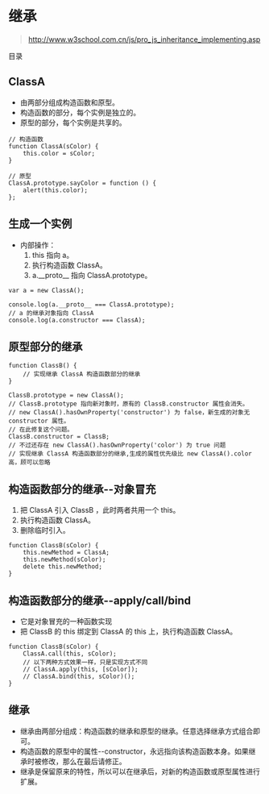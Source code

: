 # 继承

> http://www.w3school.com.cn/js/pro_js_inheritance_implementing.asp

目录



## ClassA

- 由两部分组成构造函数和原型。
- 构造函数的部分，每个实例是独立的。
- 原型的部分，每个实例是共享的。 

```
// 构造函数
function ClassA(sColor) {
    this.color = sColor;
}

// 原型
ClassA.prototype.sayColor = function () {
    alert(this.color);
};
```

## 生成一个实例

- 内部操作：
    1. this 指向 a。
    2. 执行构造函数 ClassA。
    3. a.\_\_proto__ 指向 ClassA.prototype。

```
var a = new ClassA();

console.log(a.__proto__ === ClassA.prototype);
// a 的继承对象指向 ClassA
console.log(a.constructor === ClassA);
```

## 原型部分的继承

```
function ClassB() {
    // 实现继承 ClassA 构造函数部分的继承
}

ClassB.prototype = new ClassA();
// ClassB.prototype 指向新对象时，原有的 ClassB.constructor 属性会消失。
// new ClassA().hasOwnProperty('constructor') 为 false，新生成的对象无 constructor 属性。
// 在此修复这个问题。
ClassB.constructor = ClassB;
// 不过还存在 new ClassA().hasOwnProperty('color') 为 true 问题
// 实现继承 ClassA 构造函数部分的继承,生成的属性优先级比 new ClassA().color 高，顾可以忽略
```

## 构造函数部分的继承--对象冒充

1. 把 ClassA 引入 ClassB ，此时两者共用一个 this。
2. 执行构造函数 ClassA。
3. 删除临时引入。

```
function ClassB(sColor) {
    this.newMethod = ClassA;
    this.newMethod(sColor);
    delete this.newMethod;
}
```

## 构造函数部分的继承--apply/call/bind

- 它是对象冒充的一种函数实现
- 把 ClassB 的 this 绑定到 ClassA 的 this 上，执行构造函数 ClassA。

```
function ClassB(sColor) {
    ClassA.call(this, sColor);
    // 以下两种方式效果一样，只是实现方式不同
    // ClassA.apply(this, [sColor]);
    // ClassA.bind(this, sColor)();
}
```

## 继承

- 继承由两部分组成：构造函数的继承和原型的继承。任意选择继承方式组合即可。
- 构造函数的原型中的属性--constructor，永远指向该构造函数本身。如果继承时被修改，那么在最后请修正。
- 继承是保留原来的特性，所以可以在继承后，对新的构造函数或原型属性进行扩展。